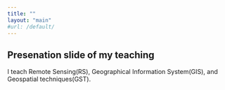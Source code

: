 ```yaml
---
title: ""
layout: "main"
#url: /default/
---
```


## Presenation slide of my teaching
I teach Remote Sensing(RS), Geographical Information System(GIS), and Geospatial techniques(GST).


